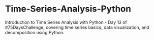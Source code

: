 # Time-Series-Analysis-Python
Introduction to Time Series Analysis with Python - Day 13 of #75DaysChallenge, covering time series basics, data visualization, and decomposition using Python.
